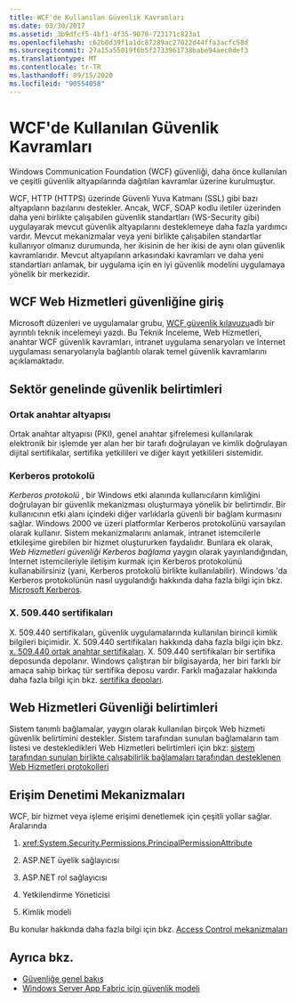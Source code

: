 ```yaml
---
title: WCF'de Kullanılan Güvenlik Kavramları
ms.date: 03/30/2017
ms.assetid: 3b9dfcf5-4bf1-4f35-9070-723171c823a1
ms.openlocfilehash: c62b8d39f1a1dc87289ac27022d44ffa3acfc58d
ms.sourcegitcommit: 27a15a55019f6b5f2733961738babe94aec0def3
ms.translationtype: MT
ms.contentlocale: tr-TR
ms.lasthandoff: 09/15/2020
ms.locfileid: "90554058"
---
```

# <a name="security-concepts-used-in-wcf"></a>WCF'de Kullanılan Güvenlik Kavramları
Windows Communication Foundation (WCF) güvenliği, daha önce kullanılan ve çeşitli güvenlik altyapılarında dağıtılan kavramlar üzerine kurulmuştur.  
  
 WCF, HTTP (HTTPS) üzerinde Güvenli Yuva Katmanı (SSL) gibi bazı altyapıların bazılarını destekler. Ancak, WCF, SOAP kodlu iletiler üzerinden daha yeni birlikte çalışabilen güvenlik standartları (WS-Security gibi) uygulayarak mevcut güvenlik altyapılarını desteklemeye daha fazla yardımcı vardır. Mevcut mekanizmalar veya yeni birlikte çalışabilen standartlar kullanıyor olmanız durumunda, her ikisinin de her ikisi de aynı olan güvenlik kavramlarıdır. Mevcut altyapıların arkasındaki kavramları ve daha yeni standartları anlamak, bir uygulama için en iyi güvenlik modelini uygulamaya yönelik bir merkezidir.  
  
## <a name="introduction-to-security-for-wcf-web-services"></a>WCF Web Hizmetleri güvenliğine giriş  

Microsoft düzenleri ve uygulamalar grubu, [WCF güvenlik kılavuzu](https://archive.codeplex.com/?p=wcfsecurityguide)adlı bir ayrıntılı teknik incelemeyi yazdı. Bu Teknik İnceleme, Web Hizmetleri, anahtar WCF güvenlik kavramları, intranet uygulama senaryoları ve Internet uygulaması senaryolarıyla bağlantılı olarak temel güvenlik kavramlarını açıklamaktadır.  
  
## <a name="industry-wide-security-specifications"></a>Sektör genelinde güvenlik belirtimleri  
  
### <a name="public-key-infrastructure"></a>Ortak anahtar altyapısı  

Ortak anahtar altyapısı (PKI), genel anahtar şifrelemesi kullanılarak elektronik bir işlemde yer alan her bir tarafı doğrulayan ve kimlik doğrulayan dijital sertifikalar, sertifika yetkilileri ve diğer kayıt yetkilileri sistemidir.
  
### <a name="kerberos-protocol"></a>Kerberos protokolü  
 *Kerberos protokolü* , bir Windows etki alanında kullanıcıların kimliğini doğrulayan bir güvenlik mekanizması oluşturmaya yönelik bir belirtimdir. Bir kullanıcının etki alanı içindeki diğer varlıklarla güvenli bir bağlam kurmasını sağlar. Windows 2000 ve üzeri platformlar Kerberos protokolünü varsayılan olarak kullanır. Sistem mekanizmalarını anlamak, intranet istemcilerle etkileşime girebilen bir hizmet oluştururken faydalıdır. Bunlara ek olarak, *Web Hizmetleri güvenliği Kerberos bağlama* yaygın olarak yayınlandığından, Internet istemcileriyle iletişim kurmak için Kerberos protokolünü kullanabilirsiniz (yani, Kerberos protokolü birlikte kullanılabilir). Windows 'da Kerberos protokolünün nasıl uygulandığı hakkında daha fazla bilgi için bkz.  [Microsoft Kerberos](/windows/win32/secauthn/microsoft-kerberos).  
  
### <a name="x509-certificates"></a>X. 509.440 sertifikaları  
 X. 509.440 sertifikaları, güvenlik uygulamalarında kullanılan birincil kimlik bilgileri biçimidir. X. 509.440 sertifikaları hakkında daha fazla bilgi için bkz. [x. 509.440 ortak anahtar sertifikaları](/windows/win32/seccertenroll/about-x-509-public-key-certificates). X. 509.440 sertifikaları bir sertifika deposunda depolanır. Windows çalıştıran bir bilgisayarda, her biri farklı bir amaca sahip birkaç tür sertifika deposu vardır. Farklı mağazalar hakkında daha fazla bilgi için bkz. [sertifika depoları](/previous-versions/windows/it-pro/windows-server-2003/cc757138(v=ws.10)).  
  
## <a name="web-services-security-specifications"></a>Web Hizmetleri Güvenliği belirtimleri  
 Sistem tanımlı bağlamalar, yaygın olarak kullanılan birçok Web hizmeti güvenlik belirtimini destekler. Sistem tarafından sunulan bağlamaların tam listesi ve destekledikleri Web Hizmetleri belirtimleri için bkz: [sistem tarafından sunulan birlikte çalışabilirlik bağlamaları tarafından desteklenen Web Hizmetleri protokolleri](web-services-protocols-supported-by-system-provided-interoperability-bindings.md)  
  
## <a name="access-control-mechanisms"></a>Erişim Denetimi Mekanizmaları  
 WCF, bir hizmet veya işleme erişimi denetlemek için çeşitli yollar sağlar. Aralarında  
  
1. <xref:System.Security.Permissions.PrincipalPermissionAttribute>  
  
2. ASP.NET üyelik sağlayıcısı  
  
3. ASP.NET rol sağlayıcısı  
  
4. Yetkilendirme Yöneticisi  
  
5. Kimlik modeli  
  
 Bu konular hakkında daha fazla bilgi için bkz. [Access Control mekanizmaları](access-control-mechanisms.md)  
  
## <a name="see-also"></a>Ayrıca bkz.

- [Güvenliğe genel bakış](security-overview.md)
- [Windows Server App Fabric için güvenlik modeli](/previous-versions/appfabric/ee677202(v=azure.10))
